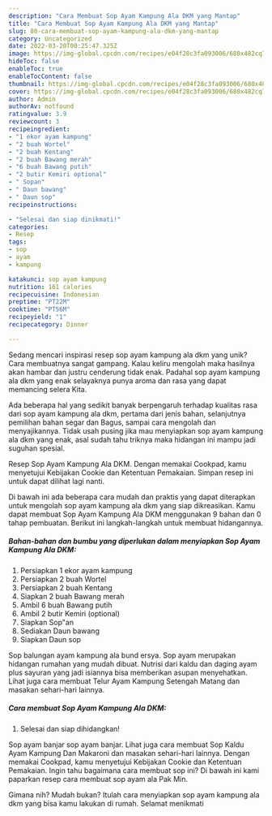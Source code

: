 ```yaml
---
description: "Cara Membuat Sop Ayam Kampung Ala DKM yang Mantap"
title: "Cara Membuat Sop Ayam Kampung Ala DKM yang Mantap"
slug: 80-cara-membuat-sop-ayam-kampung-ala-dkm-yang-mantap
category: Uncategorized
date: 2022-03-20T00:25:47.325Z
image: https://img-global.cpcdn.com/recipes/e04f28c3fa093006/680x482cq70/sop-ayam-kampung-ala-dkm-foto-resep-utama.jpg
hideToc: false
enableToc: true
enableTocContent: false
thumbnail: https://img-global.cpcdn.com/recipes/e04f28c3fa093006/680x482cq70/sop-ayam-kampung-ala-dkm-foto-resep-utama.jpg
cover: https://img-global.cpcdn.com/recipes/e04f28c3fa093006/680x482cq70/sop-ayam-kampung-ala-dkm-foto-resep-utama.jpg
author: Admin
authorAv: notfound
ratingvalue: 3.9
reviewcount: 3
recipeingredient:
- "1 ekor ayam kampung"
- "2 buah Wortel"
- "2 buah Kentang"
- "2 buah Bawang merah"
- "6 buah Bawang putih"
- "2 butir Kemiri optional"
- " Sopan"
- " Daun bawang"
- " Daun sop"
recipeinstructions:

- "Selesai dan siap dinikmati!"
categories:
- Resep
tags:
- sop
- ayam
- kampung

katakunci: sop ayam kampung 
nutrition: 161 calories
recipecuisine: Indonesian
preptime: "PT22M"
cooktime: "PT56M"
recipeyield: "1"
recipecategory: Dinner

---
```





Sedang mencari inspirasi resep sop ayam kampung ala dkm yang unik? Cara membuatnya sangat gampang. Kalau keliru mengolah maka hasilnya akan hambar dan justru cenderung tidak enak. Padahal sop ayam kampung ala dkm yang enak selayaknya punya aroma dan rasa yang dapat memancing selera Kita.





Ada beberapa hal yang sedikit banyak berpengaruh terhadap kualitas rasa dari sop ayam kampung ala dkm, pertama dari jenis bahan, selanjutnya pemilihan bahan segar dan Bagus, sampai cara mengolah dan menyajikannya. Tidak usah pusing jika mau menyiapkan sop ayam kampung ala dkm yang enak,      asal sudah tahu triknya maka hidangan ini mampu jadi suguhan spesial.














Resep Sop Ayam Kampung Ala DKM. Dengan memakai Cookpad, kamu menyetujui Kebijakan Cookie dan Ketentuan Pemakaian. Simpan resep ini untuk dapat dilihat lagi nanti.






Di bawah ini ada beberapa cara mudah dan praktis yang dapat diterapkan untuk mengolah sop ayam kampung ala dkm yang siap dikreasikan. Kamu dapat membuat Sop Ayam Kampung Ala DKM menggunakan 9 bahan dan 0 tahap pembuatan. Berikut ini langkah-langkah untuk membuat hidangannya.

<!--inarticleads1-->

##### Bahan-bahan dan bumbu yang diperlukan dalam menyiapkan Sop Ayam Kampung Ala DKM:

1. Persiapkan 1 ekor ayam kampung
1. Persiapkan 2 buah Wortel
1. Persiapkan 2 buah Kentang
1. Siapkan 2 buah Bawang merah
1. Ambil 6 buah Bawang putih
1. Ambil 2 butir Kemiri (optional)
1. Siapkan  Sop&#34;an
1. Sediakan  Daun bawang
1. Siapkan  Daun sop


Sop balungan ayam kampung ala bund ersya. Sop ayam merupakan hidangan rumahan yang mudah dibuat. Nutrisi dari kaldu dan daging ayam plus sayuran yang jadi isiannya bisa memberikan asupan menyehatkan. Lihat juga cara membuat Telur Ayam Kampung Setengah Matang dan masakan sehari-hari lainnya. 

<!--inarticleads2-->

##### Cara membuat Sop Ayam Kampung Ala DKM:


1. Selesai dan siap dihidangkan!

Sop ayam banjar sop ayam banjar. Lihat juga cara membuat Sop Kaldu Ayam Kampung Dan Makaroni dan masakan sehari-hari lainnya. Dengan memakai Cookpad, kamu menyetujui Kebijakan Cookie dan Ketentuan Pemakaian. Ingin tahu bagaimana cara membuat sop ini? Di bawah ini kami paparkan resep cara membuat sop ayam ala Pak Min. 

Gimana nih? Mudah bukan? Itulah cara menyiapkan sop ayam kampung ala dkm yang bisa kamu lakukan di rumah. Selamat menikmati
